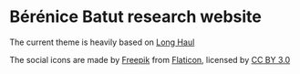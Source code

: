 Bérénice Batut research website
===============================

The current theme is heavily based on [Long Haul](https://github.com/brianmaierjr/long-haul)

The social icons are made by [Freepik](http://www.freepik.com) from 
[Flaticon]("http://www.flaticon.com), licensed by 
[CC BY 3.0](http://creativecommons.org/licenses/by/3.0/)